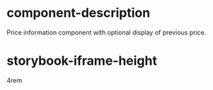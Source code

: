 # component-description
Price information component with optional display of previous price.

# storybook-iframe-height
4rem
